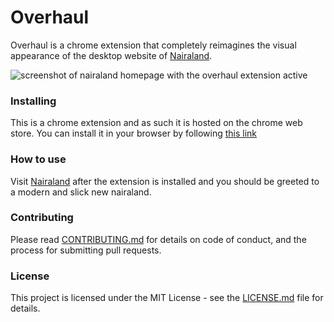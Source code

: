 # Overhaul

Overhaul is a chrome extension that completely reimagines the visual appearance
of the desktop website of [Nairaland](http://nairaland.com).

![screenshot of nairaland homepage with the overhaul extension active](https://image.ibb.co/f9eJj8/Screen_Shot_2018_07_10_at_2_19_18_PM.png)

### Installing

This is a chrome extension and as such it is hosted on the chrome web store.
You can install it in your browser by following [this link](https://chrome.google.com/webstore/detail/overhaul/kjdbdpkckfgllioaiflocedlaeilccfk?hl=en-GB&gl=001&authuser=1)

### How to use

Visit [Nairaland](http://nairaland.com) after the extension is installed and you
should be greeted to a modern and slick new nairaland.

### Contributing

Please read [CONTRIBUTING.md](https://github.com/blueyedgeek/overhaul/blob/master/CONTRIBUTING.md)
for details on code of conduct, and the process for submitting pull requests.


### License

This project is licensed under the MIT License -
see the [LICENSE.md](https://github.com/blueyedgeek/overhaul/blob/master/LICENSE.md)
file for details.
